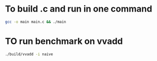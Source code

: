 # To build .c and run in one command
```bash
gcc -o main main.c && ./main
```

# TO run benchmark on vvadd
```bash
./build/vvadd -i naive
```

